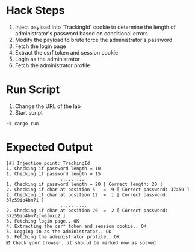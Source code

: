 # Hack Steps

1. Inject payload into 'TrackingId' cookie to determine the length of administrator's password based on conditional errors
2. Modify the payload to brute force the administrator's password 
3. Fetch the login page
4. Extract the csrf token and session cookie
5. Login as the administrator
6. Fetch the administrator profile

# Run Script

1. Change the URL of the lab
2. Start script

```
~$ cargo run
```

# Expected Output

```
[#] Injection point: TrackingId
1. Checking if password length = 10 
1. Checking if password length = 15
                    .........
1. Checking if password length = 20 [ Correct length: 20 ]
2. Checking if char at position 5   =  9 [ Correct password: 37z59 ]
2. Checking if char at position 12  =  i [ Correct password: 37z59ib4bm7i ]
                    ..........
2. Checking if char at position 20  =  2 [ Correct password: 37z59ib4bm7ifm6fuxo2 ]
3. Fetching login page.. OK
4. Extracting the csrf token and session cookie.. OK
5. Logging in as the administrator.. OK
6. Fetching the administrator profile.. OK
🗹 Check your browser, it should be marked now as solved
```
